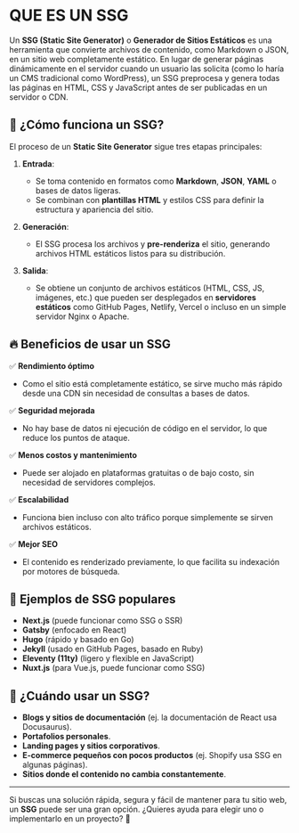 # QUE ES UN SSG

Un **SSG (Static Site Generator)** o **Generador de Sitios Estáticos** es una herramienta que convierte archivos de contenido, como Markdown o JSON, en un sitio web completamente estático. En lugar de generar páginas dinámicamente en el servidor cuando un usuario las solicita (como lo haría un CMS tradicional como WordPress), un SSG preprocesa y genera todas las páginas en HTML, CSS y JavaScript antes de ser publicadas en un servidor o CDN.

## 📌 ¿Cómo funciona un SSG?
El proceso de un **Static Site Generator** sigue tres etapas principales:

1. **Entrada**:  
   - Se toma contenido en formatos como **Markdown**, **JSON**, **YAML** o bases de datos ligeras.
   - Se combinan con **plantillas HTML** y estilos CSS para definir la estructura y apariencia del sitio.

2. **Generación**:  
   - El SSG procesa los archivos y **pre-renderiza** el sitio, generando archivos HTML estáticos listos para su distribución.

3. **Salida**:  
   - Se obtiene un conjunto de archivos estáticos (HTML, CSS, JS, imágenes, etc.) que pueden ser desplegados en **servidores estáticos** como GitHub Pages, Netlify, Vercel o incluso en un simple servidor Nginx o Apache.

## 🔥 Beneficios de usar un SSG

✅ **Rendimiento óptimo**  
   - Como el sitio está completamente estático, se sirve mucho más rápido desde una CDN sin necesidad de consultas a bases de datos.

✅ **Seguridad mejorada**  
   - No hay base de datos ni ejecución de código en el servidor, lo que reduce los puntos de ataque.

✅ **Menos costos y mantenimiento**  
   - Puede ser alojado en plataformas gratuitas o de bajo costo, sin necesidad de servidores complejos.

✅ **Escalabilidad**  
   - Funciona bien incluso con alto tráfico porque simplemente se sirven archivos estáticos.

✅ **Mejor SEO**  
   - El contenido es renderizado previamente, lo que facilita su indexación por motores de búsqueda.

## 🚀 Ejemplos de SSG populares

- **Next.js** (puede funcionar como SSG o SSR)
- **Gatsby** (enfocado en React)
- **Hugo** (rápido y basado en Go)
- **Jekyll** (usado en GitHub Pages, basado en Ruby)
- **Eleventy (11ty)** (ligero y flexible en JavaScript)
- **Nuxt.js** (para Vue.js, puede funcionar como SSG)


## 🎯 ¿Cuándo usar un SSG?

- **Blogs y sitios de documentación** (ej. la documentación de React usa Docusaurus).
- **Portafolios personales**.
- **Landing pages y sitios corporativos**.
- **E-commerce pequeños con pocos productos** (ej. Shopify usa SSG en algunas páginas).
- **Sitios donde el contenido no cambia constantemente**.

---

Si buscas una solución rápida, segura y fácil de mantener para tu sitio web, un **SSG** puede ser una gran opción. ¿Quieres ayuda para elegir uno o implementarlo en un proyecto? 🚀